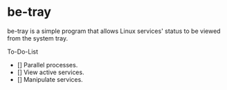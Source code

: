 # be-tray

be-tray is a simple program that allows Linux services' status to be viewed from the system tray.


To-Do-List
- [] Parallel processes.
- [] View active services.
- [] Manipulate services.
